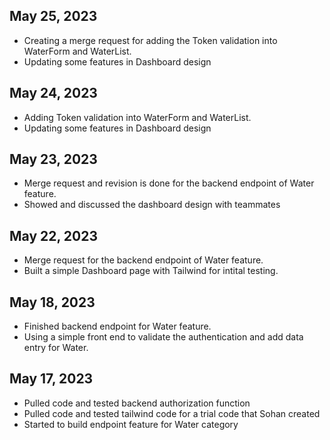 ## May 25, 2023
* Creating a merge request for adding the Token validation into WaterForm and WaterList.
* Updating some features in Dashboard design

## May 24, 2023
* Adding Token validation into WaterForm and WaterList.
* Updating some features in Dashboard design

## May 23, 2023
* Merge request and revision is done for the backend endpoint of Water feature.
* Showed and discussed the dashboard design with teammates


## May 22, 2023
* Merge request for the backend endpoint of Water feature.
* Built a simple Dashboard page with Tailwind for intital testing.

## May 18, 2023
* Finished backend endpoint for Water feature.
* Using a simple front end to validate the authentication and add data entry for Water.

## May 17, 2023
* Pulled code and tested backend authorization function
* Pulled code and tested tailwind code for a trial code that Sohan created
* Started to build endpoint feature for Water category
